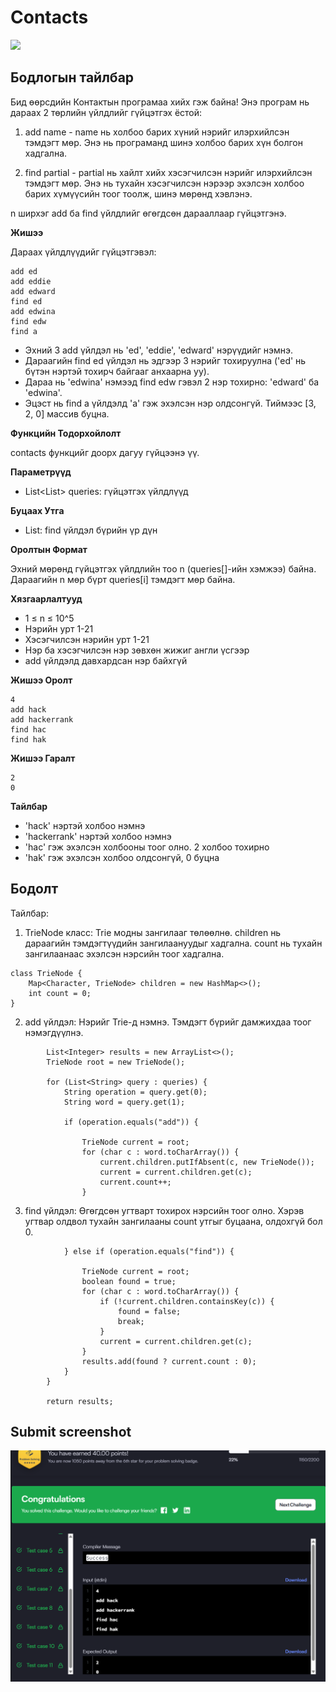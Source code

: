 # Contacts

[![]( https://img.shields.io/badge/Бодлогын_линк-blue)](https://www.hackerrank.com/challenges/contacts/problem?isFullScreen=true)

## Бодлогын тайлбар

Бид өөрсдийн Контактын програмаа хийх гэж байна! Энэ програм нь дараах 2 төрлийн үйлдлийг гүйцэтгэх ёстой:

1. add name - name нь холбоо барих хүний нэрийг илэрхийлсэн тэмдэгт мөр. Энэ нь програманд шинэ холбоо барих хүн болгон хадгална.

2. find partial - partial нь хайлт хийх хэсэгчилсэн нэрийг илэрхийлсэн тэмдэгт мөр. Энэ нь тухайн хэсэгчилсэн нэрээр эхэлсэн холбоо барих хүмүүсийн тоог тоолж, шинэ мөрөнд хэвлэнэ.

n ширхэг add ба find үйлдлийг өгөгдсөн дарааллаар гүйцэтгэнэ.

**Жишээ**

Дараах үйлдлүүдийг гүйцэтгэвэл:

```
add ed
add eddie
add edward
find ed
add edwina
find edw
find a
```

- Эхний 3 add үйлдэл нь 'ed', 'eddie', 'edward' нэрүүдийг нэмнэ.
- Дараагийн find ed үйлдэл нь эдгээр 3 нэрийг тохируулна ('ed' нь бүтэн нэртэй тохирч байгааг анхаарна уу).
- Дараа нь 'edwina' нэмээд find edw гэвэл 2 нэр тохирно: 'edward' ба 'edwina'.
- Эцэст нь find a үйлдэлд 'a' гэж эхэлсэн нэр олдсонгүй. Тиймээс [3, 2, 0] массив буцна.

**Функцийн Тодорхойлолт**

contacts функцийг доорх дагуу гүйцээнэ үү.

**Параметрүүд**

- List<List<String>> queries: гүйцэтгэх үйлдлүүд

**Буцаах Утга**

- List<Integer>: find үйлдэл бүрийн үр дүн

**Оролтын Формат**

Эхний мөрөнд гүйцэтгэх үйлдлийн тоо n (queries[]-ийн хэмжээ) байна. Дараагийн n мөр бүрт queries[i] тэмдэгт мөр байна.

**Хязгаарлалтууд**

- 1 ≤ n ≤ 10^5
- Нэрийн урт 1-21
- Хэсэгчилсэн нэрийн урт 1-21
- Нэр ба хэсэгчилсэн нэр зөвхөн жижиг англи үсгээр
- add үйлдэлд давхардсан нэр байхгүй

**Жишээ Оролт**

```
4
add hack
add hackerrank
find hac
find hak
```

**Жишээ Гаралт**

```
2
0
```

**Тайлбар**

- 'hack' нэртэй холбоо нэмнэ
- 'hackerrank' нэртэй холбоо нэмнэ
- 'hac' гэж эхэлсэн холбооны тоог олно. 2 холбоо тохирно
- 'hak' гэж эхэлсэн холбоо олдсонгүй, 0 буцна

## Бодолт

Тайлбар:

1. TrieNode класс: Trie модны зангилааг төлөөлнө. children нь дараагийн тэмдэгтүүдийн зангилаануудыг хадгална. count нь тухайн зангилаанаас эхэлсэн нэрсийн тоог хадгална.

```
class TrieNode {
    Map<Character, TrieNode> children = new HashMap<>();
    int count = 0; 
}
```

2. add үйлдэл: Нэрийг Trie-д нэмнэ. Тэмдэгт бүрийг дамжихдаа тоог нэмэгдүүлнэ.

```
        List<Integer> results = new ArrayList<>();
        TrieNode root = new TrieNode();
        
        for (List<String> query : queries) {
            String operation = query.get(0);
            String word = query.get(1);
            
            if (operation.equals("add")) {
                
                TrieNode current = root;
                for (char c : word.toCharArray()) {
                    current.children.putIfAbsent(c, new TrieNode());
                    current = current.children.get(c);
                    current.count++; 
                }
```

3. find үйлдэл: Өгөгдсөн угтварт тохирох нэрсийн тоог олно. Хэрэв угтвар олдвол тухайн зангилааны count утгыг буцаана, олдохгүй бол 0.

```
            } else if (operation.equals("find")) {
                
                TrieNode current = root;
                boolean found = true;
                for (char c : word.toCharArray()) {
                    if (!current.children.containsKey(c)) {
                        found = false;
                        break;
                    }
                    current = current.children.get(c);
                }
                results.add(found ? current.count : 0);
            }
        }
        
        return results;
```


## Submit screenshot

![Submit](/images/32.submit.png)

